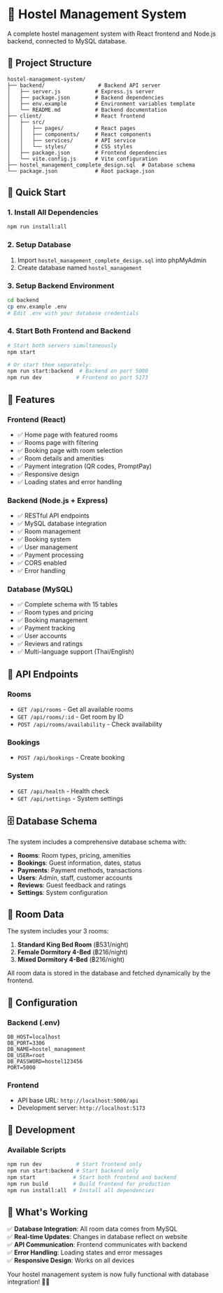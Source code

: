 # 🏨 Hostel Management System

A complete hostel management system with React frontend and Node.js backend, connected to MySQL database.

## 📁 **Project Structure**

```
hostel-management-system/
├── backend/                 # Backend API server
│   ├── server.js           # Express.js server
│   ├── package.json        # Backend dependencies
│   ├── env.example         # Environment variables template
│   └── README.md           # Backend documentation
├── client/                 # React frontend
│   ├── src/
│   │   ├── pages/          # React pages
│   │   ├── components/     # React components
│   │   ├── services/       # API service
│   │   └── styles/         # CSS styles
│   ├── package.json        # Frontend dependencies
│   └── vite.config.js      # Vite configuration
├── hostel_management_complete_design.sql  # Database schema
└── package.json            # Root package.json
```

## 🚀 **Quick Start**

### **1. Install All Dependencies**
```bash
npm run install:all
```

### **2. Setup Database**
1. Import `hostel_management_complete_design.sql` into phpMyAdmin
2. Create database named `hostel_management`

### **3. Setup Backend Environment**
```bash
cd backend
cp env.example .env
# Edit .env with your database credentials
```

### **4. Start Both Frontend and Backend**
```bash
# Start both servers simultaneously
npm start

# Or start them separately:
npm run start:backend  # Backend on port 5000
npm run dev           # Frontend on port 5173
```

## 🎯 **Features**

### **Frontend (React)**
- ✅ Home page with featured rooms
- ✅ Rooms page with filtering
- ✅ Booking page with room selection
- ✅ Room details and amenities
- ✅ Payment integration (QR codes, PromptPay)
- ✅ Responsive design
- ✅ Loading states and error handling

### **Backend (Node.js + Express)**
- ✅ RESTful API endpoints
- ✅ MySQL database integration
- ✅ Room management
- ✅ Booking system
- ✅ User management
- ✅ Payment processing
- ✅ CORS enabled
- ✅ Error handling

### **Database (MySQL)**
- ✅ Complete schema with 15 tables
- ✅ Room types and pricing
- ✅ Booking management
- ✅ Payment tracking
- ✅ User accounts
- ✅ Reviews and ratings
- ✅ Multi-language support (Thai/English)

## 🔗 **API Endpoints**

### **Rooms**
- `GET /api/rooms` - Get all available rooms
- `GET /api/rooms/:id` - Get room by ID
- `POST /api/rooms/availability` - Check availability

### **Bookings**
- `POST /api/bookings` - Create booking

### **System**
- `GET /api/health` - Health check
- `GET /api/settings` - System settings

## 🗄️ **Database Schema**

The system includes a comprehensive database schema with:
- **Rooms**: Room types, pricing, amenities
- **Bookings**: Guest information, dates, status
- **Payments**: Payment methods, transactions
- **Users**: Admin, staff, customer accounts
- **Reviews**: Guest feedback and ratings
- **Settings**: System configuration

## 🎨 **Room Data**

The system includes your 3 rooms:
1. **Standard King Bed Room** (฿531/night)
2. **Female Dormitory 4-Bed** (฿216/night)
3. **Mixed Dormitory 4-Bed** (฿216/night)

All room data is stored in the database and fetched dynamically by the frontend.

## 🔧 **Configuration**

### **Backend (.env)**
```
DB_HOST=localhost
DB_PORT=3306
DB_NAME=hostel_management
DB_USER=root
DB_PASSWORD=hostel123456
PORT=5000
```

### **Frontend**
- API base URL: `http://localhost:5000/api`
- Development server: `http://localhost:5173`

## 📝 **Development**

### **Available Scripts**
```bash
npm run dev           # Start frontend only
npm run start:backend # Start backend only
npm start            # Start both frontend and backend
npm run build        # Build frontend for production
npm run install:all  # Install all dependencies
```

## 🎉 **What's Working**

✅ **Database Integration**: All room data comes from MySQL  
✅ **Real-time Updates**: Changes in database reflect on website  
✅ **API Communication**: Frontend communicates with backend  
✅ **Error Handling**: Loading states and error messages  
✅ **Responsive Design**: Works on all devices  

Your hostel management system is now fully functional with database integration! 🏨✨
